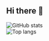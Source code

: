 ## Hi there 👋

![GitHub stats](https://github-readme-stats.vercel.app/api?username=TwoTeaToTwo&show_icons=true&count_private=true&bg_color=45,F50E55,3D24F8&title_color=fff&text_color=fff&icon_color=fff&border_radius=10&hide_border=true)  
![Top langs](https://github-readme-stats.vercel.app/api/top-langs/?username=TwoTeaToTwo&layout=compact&hide_border=true&bg_color=00000000&text_color=888)
